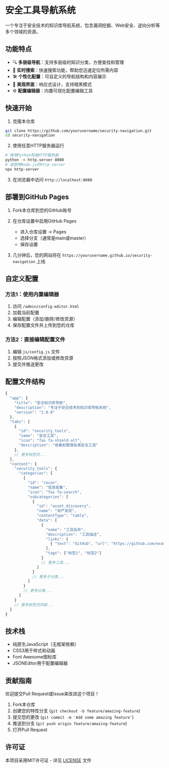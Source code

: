 # 安全工具导航系统

一个专注于安全技术的知识库导航系统，包含漏洞挖掘、Web安全、逆向分析等多个领域的资源。

## 功能特点

- 🔍 **多层级导航**：支持多层级的知识分类，方便查找和管理
- 🔎 **实时搜索**：快速搜索功能，帮助您迅速定位所需内容
- 🛠️ **个性化配置**：可自定义的导航结构和内容展示
- 🎨 **美观界面**：响应式设计，支持暗黑模式
- ⚙️ **配置编辑器**：内置可视化配置编辑工具

## 快速开始

1. 克隆本仓库
```bash
git clone https://github.com/yourusername/security-navigation.git
cd security-navigation
```

2. 使用任意HTTP服务器运行
```bash
# 使用Python简易HTTP服务器
python -m http.server 8080
# 或使用Node.js的http-server
npx http-server
```

3. 在浏览器中访问 `http://localhost:8080`

## 部署到GitHub Pages

1. Fork本仓库到您的GitHub账号

2. 在仓库设置中启用GitHub Pages
   - 进入仓库设置 -> Pages
   - 选择分支（通常是main或master）
   - 保存设置

3. 几分钟后，您的网站将在 `https://yourusername.github.io/security-navigation` 上线

## 自定义配置

### 方法1：使用内置编辑器

1. 访问 `/admin/config-editor.html`
2. 加载当前配置
3. 编辑配置（添加/删除/修改资源）
4. 保存配置文件并上传到您的仓库

### 方法2：直接编辑配置文件

1. 编辑 `js/config.js` 文件
2. 按照JSON格式添加或修改资源
3. 提交并推送更改

## 配置文件结构

```javascript
{
  "app": {
    "title": "安全知识库导航",
    "description": "专注于安全技术的知识库导航系统",
    "version": "2.0.0"
  },
  "tabs": [
    {
      "id": "security_tools",
      "name": "安全工具",
      "icon": "fas fa-shield-alt",
      "description": "收集和整理各类安全工具"
    },
    // 更多标签页...
  ],
  "content": {
    "security_tools": {
      "categories": [
        {
          "id": "recon",
          "name": "信息收集",
          "icon": "fas fa-search",
          "subcategories": [
            {
              "id": "asset_discovery",
              "name": "资产发现",
              "contentType": "table",
              "data": [
                {
                  "name": "工具名称",
                  "description": "工具描述",
                  "links": [
                    { "text": "GitHub", "url": "https://github.com/example/tool" }
                  ],
                  "tags": ["标签1", "标签2"]
                }
                // 更多工具...
              ]
            }
            // 更多子分类...
          ]
        }
        // 更多分类...
      ]
    }
    // 更多标签页内容...
  }
}
```

## 技术栈

- 纯原生JavaScript（无框架依赖）
- CSS3用于样式和动画
- Font Awesome图标库
- JSONEditor用于配置编辑器

## 贡献指南

欢迎提交Pull Request或Issue来改进这个项目！

1. Fork本仓库
2. 创建您的特性分支 (`git checkout -b feature/amazing-feature`)
3. 提交您的更改 (`git commit -m 'Add some amazing feature'`)
4. 推送到分支 (`git push origin feature/amazing-feature`)
5. 打开Pull Request

## 许可证

本项目采用MIT许可证 - 详见 [LICENSE](LICENSE) 文件
